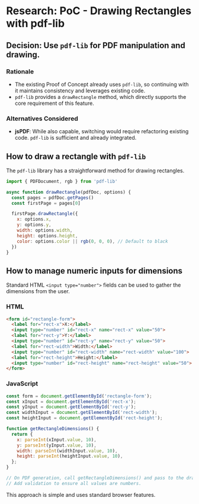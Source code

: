 # Research: PoC - Drawing Rectangles with pdf-lib

## Decision: Use `pdf-lib` for PDF manipulation and drawing.

### Rationale
- The existing Proof of Concept already uses `pdf-lib`, so continuing with it maintains consistency and leverages existing code.
- `pdf-lib` provides a `drawRectangle` method, which directly supports the core requirement of this feature.

### Alternatives Considered
- **jsPDF**: While also capable, switching would require refactoring existing code. `pdf-lib` is sufficient and already integrated.

## How to draw a rectangle with `pdf-lib`
The `pdf-lib` library has a straightforward method for drawing rectangles.

```javascript
import { PDFDocument, rgb } from 'pdf-lib'

async function drawRectangle(pdfDoc, options) {
  const pages = pdfDoc.getPages()
  const firstPage = pages[0]

  firstPage.drawRectangle({
    x: options.x,
    y: options.y,
    width: options.width,
    height: options.height,
    color: options.color || rgb(0, 0, 0), // Default to black
  })
}
```

## How to manage numeric inputs for dimensions
Standard HTML `<input type="number">` fields can be used to gather the dimensions from the user.

### HTML
```html
<form id="rectangle-form">
  <label for="rect-x">X:</label>
  <input type="number" id="rect-x" name="rect-x" value="50">
  <label for="rect-y">Y:</label>
  <input type="number" id="rect-y" name="rect-y" value="50">
  <label for="rect-width">Width:</label>
  <input type="number" id="rect-width" name="rect-width" value="100">
  <label for="rect-height">Height:</label>
  <input type="number" id="rect-height" name="rect-height" value="50">
</form>
```

### JavaScript
```javascript
const form = document.getElementById('rectangle-form');
const xInput = document.getElementById('rect-x');
const yInput = document.getElementById('rect-y');
const widthInput = document.getElementById('rect-width');
const heightInput = document.getElementById('rect-height');

function getRectangleDimensions() {
  return {
    x: parseInt(xInput.value, 10),
    y: parseInt(yInput.value, 10),
    width: parseInt(widthInput.value, 10),
    height: parseInt(heightInput.value, 10),
  };
}

// On PDF generation, call getRectangleDimensions() and pass to the drawing function.
// Add validation to ensure all values are numbers.
```
This approach is simple and uses standard browser features.